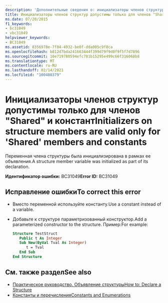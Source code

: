 ```yaml
---
description: 'Дополнительные сведения о: инициализаторы членов структуры допустимы только для членов "Shared" и констант'
title: Инициализаторы членов структур допустимы только для членов "Shared" и констант
ms.date: 07/20/2015
f1_keywords:
- bc31049
- vbc31049
helpviewer_keywords:
- BC31049
ms.assetid: 8356978e-7f84-4932-be0f-dda005c9f8ca
ms.openlocfilehash: b812d7bda241663444f399d79f9d0f9f5f7d7896
ms.sourcegitcommit: 10e719780594efc781b15295e499c66f316068b8
ms.translationtype: MT
ms.contentlocale: ru-RU
ms.lasthandoff: 02/14/2021
ms.locfileid: "100480379"
---
```

# <a name="initializers-on-structure-members-are-valid-only-for-shared-members-and-constants"></a><span data-ttu-id="fa718-103">Инициализаторы членов структур допустимы только для членов "Shared" и констант</span><span class="sxs-lookup"><span data-stu-id="fa718-103">Initializers on structure members are valid only for 'Shared' members and constants</span></span>

<span data-ttu-id="fa718-104">Переменная члена структуры была инициализирована в рамках ее объявления.</span><span class="sxs-lookup"><span data-stu-id="fa718-104">A structure member variable was initialized as part of its declaration.</span></span>  
  
 <span data-ttu-id="fa718-105">**Идентификатор ошибки:** BC31049</span><span class="sxs-lookup"><span data-stu-id="fa718-105">**Error ID:** BC31049</span></span>  
  
## <a name="to-correct-this-error"></a><span data-ttu-id="fa718-106">Исправление ошибки</span><span class="sxs-lookup"><span data-stu-id="fa718-106">To correct this error</span></span>  
  
- <span data-ttu-id="fa718-107">Вместо переменной используйте константу.</span><span class="sxs-lookup"><span data-stu-id="fa718-107">Use a constant instead of a variable.</span></span>  
  
- <span data-ttu-id="fa718-108">Добавьте к структуре параметризованный конструктор.</span><span class="sxs-lookup"><span data-stu-id="fa718-108">Add a parameterized constructor to the structure.</span></span> <span data-ttu-id="fa718-109">Пример:</span><span class="sxs-lookup"><span data-stu-id="fa718-109">For example:</span></span>  
  
    ```vb  
    Structure TestStruct  
       Public t As Integer  
       Sub New(ByVal Tval As Integer)  
          t = Tval  
       End Sub  
    End Structure  
    ```  
  
## <a name="see-also"></a><span data-ttu-id="fa718-110">См. также раздел</span><span class="sxs-lookup"><span data-stu-id="fa718-110">See also</span></span>

- [<span data-ttu-id="fa718-111">Практическое руководство. Объявление структуры</span><span class="sxs-lookup"><span data-stu-id="fa718-111">How to: Declare a Structure</span></span>](../programming-guide/language-features/data-types/how-to-declare-a-structure.md)
- [<span data-ttu-id="fa718-112">Константы и перечисления</span><span class="sxs-lookup"><span data-stu-id="fa718-112">Constants and Enumerations</span></span>](../programming-guide/language-features/constants-enums/index.md)
